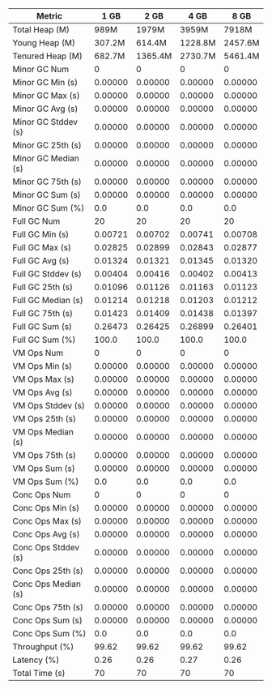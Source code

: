 | Metric | 1 GB | 2 GB | 4 GB | 8 GB |
|------|----|----|----|----|
| Total Heap (M) | 989M | 1979M | 3959M | 7918M |
| Young Heap (M) | 307.2M | 614.4M | 1228.8M | 2457.6M |
| Tenured Heap (M) | 682.7M | 1365.4M | 2730.7M | 5461.4M |
| Minor GC Num | 0 | 0 | 0 | 0 |
| Minor GC Min (s) | 0.00000 | 0.00000 | 0.00000 | 0.00000 |
| Minor GC Max (s) | 0.00000 | 0.00000 | 0.00000 | 0.00000 |
| Minor GC Avg (s) | 0.00000 | 0.00000 | 0.00000 | 0.00000 |
| Minor GC Stddev (s) | 0.00000 | 0.00000 | 0.00000 | 0.00000 |
| Minor GC 25th (s) | 0.00000 | 0.00000 | 0.00000 | 0.00000 |
| Minor GC Median (s) | 0.00000 | 0.00000 | 0.00000 | 0.00000 |
| Minor GC 75th (s) | 0.00000 | 0.00000 | 0.00000 | 0.00000 |
| Minor GC Sum (s) | 0.00000 | 0.00000 | 0.00000 | 0.00000 |
| Minor GC Sum (%) | 0.0 | 0.0 | 0.0 | 0.0 |
| Full GC Num | 20 | 20 | 20 | 20 |
| Full GC Min (s) | 0.00721 | 0.00702 | 0.00741 | 0.00708 |
| Full GC Max (s) | 0.02825 | 0.02899 | 0.02843 | 0.02877 |
| Full GC Avg (s) | 0.01324 | 0.01321 | 0.01345 | 0.01320 |
| Full GC Stddev (s) | 0.00404 | 0.00416 | 0.00402 | 0.00413 |
| Full GC 25th (s) | 0.01096 | 0.01126 | 0.01163 | 0.01123 |
| Full GC Median (s) | 0.01214 | 0.01218 | 0.01203 | 0.01212 |
| Full GC 75th (s) | 0.01423 | 0.01409 | 0.01438 | 0.01397 |
| Full GC Sum (s) | 0.26473 | 0.26425 | 0.26899 | 0.26401 |
| Full GC Sum (%) | 100.0 | 100.0 | 100.0 | 100.0 |
| VM Ops Num | 0 | 0 | 0 | 0 |
| VM Ops Min (s) | 0.00000 | 0.00000 | 0.00000 | 0.00000 |
| VM Ops Max (s) | 0.00000 | 0.00000 | 0.00000 | 0.00000 |
| VM Ops Avg (s) | 0.00000 | 0.00000 | 0.00000 | 0.00000 |
| VM Ops Stddev (s) | 0.00000 | 0.00000 | 0.00000 | 0.00000 |
| VM Ops 25th (s) | 0.00000 | 0.00000 | 0.00000 | 0.00000 |
| VM Ops Median (s) | 0.00000 | 0.00000 | 0.00000 | 0.00000 |
| VM Ops 75th (s) | 0.00000 | 0.00000 | 0.00000 | 0.00000 |
| VM Ops Sum (s) | 0.00000 | 0.00000 | 0.00000 | 0.00000 |
| VM Ops Sum (%) | 0.0 | 0.0 | 0.0 | 0.0 |
| Conc Ops Num | 0 | 0 | 0 | 0 |
| Conc Ops Min (s) | 0.00000 | 0.00000 | 0.00000 | 0.00000 |
| Conc Ops Max (s) | 0.00000 | 0.00000 | 0.00000 | 0.00000 |
| Conc Ops Avg (s) | 0.00000 | 0.00000 | 0.00000 | 0.00000 |
| Conc Ops Stddev (s) | 0.00000 | 0.00000 | 0.00000 | 0.00000 |
| Conc Ops 25th (s) | 0.00000 | 0.00000 | 0.00000 | 0.00000 |
| Conc Ops Median (s) | 0.00000 | 0.00000 | 0.00000 | 0.00000 |
| Conc Ops 75th (s) | 0.00000 | 0.00000 | 0.00000 | 0.00000 |
| Conc Ops Sum (s) | 0.00000 | 0.00000 | 0.00000 | 0.00000 |
| Conc Ops Sum (%) | 0.0 | 0.0 | 0.0 | 0.0 |
| Throughput (%) | 99.62 | 99.62 | 99.62 | 99.62 |
| Latency (%) | 0.26 | 0.26 | 0.27 | 0.26 |
| Total Time (s) | 70 | 70 | 70 | 70 |
